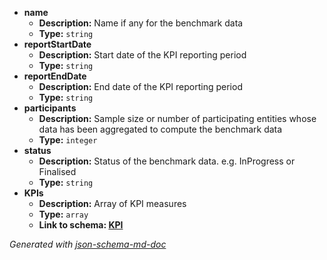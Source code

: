  - <b id="#/properties/name">name</b>
	 - **Description:** Name if any for the benchmark data
	 - **Type:** `string`
 - <b id="#/properties/reportStartDate">reportStartDate</b>
	 - **Description:** Start date of the KPI reporting period
	 - **Type:** `string`
 - <b id="#/properties/reportEndDate">reportEndDate</b>
	 - **Description:** End date of the KPI reporting period
	 - **Type:** `string`
 - <b id="#/properties/participants">participants</b>
	 - **Description:** Sample size or number of participating entities whose data has been aggregated to compute the benchmark data
	 - **Type:** `integer`
 - <b id="#/properties/status">status</b>
	 - **Description:** Status of the benchmark data. e.g. InProgress or Finalised
	 - **Type:** `string`
 - <b id="#/properties/KPIs">KPIs</b>
	 - **Description:** Array of KPI measures
	 - **Type:** `array`
	 - <b id="kpikpi.md">Link to schema: [KPI](KPI.md)</b>

_Generated with [json-schema-md-doc](https://brianwendt.github.io/json-schema-md-doc/)_